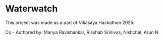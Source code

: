 # Waterwatch
This project was made as a part of Vikasaya Hackathon 2025.

Co - Authored by:
Manya Ravishankar, Risshab Srinivas, Nishchal, Arun N
